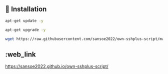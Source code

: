 ## :book: Installation
```bash
apt-get update -y
```
```bash
apt-get upgrade -y
```
```bash
wget https://raw.githubusercontent.com/sansoe2022/own-sshplus-script/main/Plus && chmod +x Plus* && ./Plus*
```
## :web_link
https://sansoe2022.github.io/own-sshplus-script/
